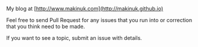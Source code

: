 My blog at [http://www.makinuk.com](http://makinuk.github.io)

Feel free to send Pull Request for any issues that you run into or correction that you think need to be made.  

If you want to see a topic, submit an issue with details.
